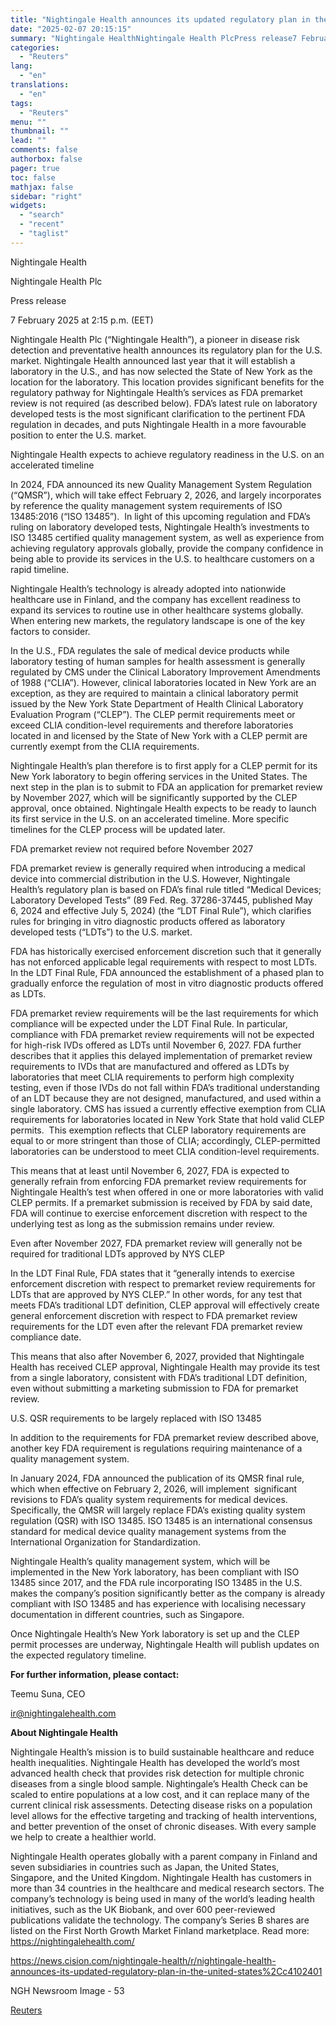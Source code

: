 ```yaml
---
title: "Nightingale Health announces its updated regulatory plan in the United States"
date: "2025-02-07 20:15:15"
summary: "Nightingale HealthNightingale Health PlcPress release7 February 2025 at 2:15 p.m. (EET)Nightingale Health Plc (“Nightingale Health”), a pioneer in disease risk detection and preventative health announces its regulatory plan for the U.S. market. Nightingale Health announced last year that it will establish a laboratory in the U.S., and has now selected..."
categories:
  - "Reuters"
lang:
  - "en"
translations:
  - "en"
tags:
  - "Reuters"
menu: ""
thumbnail: ""
lead: ""
comments: false
authorbox: false
pager: true
toc: false
mathjax: false
sidebar: "right"
widgets:
  - "search"
  - "recent"
  - "taglist"
---
```


Nightingale Health

Nightingale Health Plc

Press release

7 February 2025 at 2:15 p.m. (EET)

Nightingale Health Plc (“Nightingale Health”), a pioneer in disease risk detection and preventative health announces its regulatory plan for the U.S. market. Nightingale Health announced last year that it will establish a laboratory in the U.S., and has now selected the State of New York as the location for the laboratory. This location provides significant benefits for the regulatory pathway for Nightingale Health’s services as FDA premarket review is not required (as described below). FDA’s latest rule on laboratory developed tests is the most significant clarification to the pertinent FDA regulation in decades, and puts Nightingale Health in a more favourable position to enter the U.S. market.

Nightingale Health expects to achieve regulatory readiness in the U.S. on an accelerated timeline

In 2024, FDA announced its new Quality Management System Regulation (“QMSR”), which will take effect February 2, 2026, and largely incorporates by reference the quality management system requirements of ISO 13485:2016 (“ISO 13485”).  In light of this upcoming regulation and FDA’s ruling on laboratory developed tests, Nightingale Health’s investments to ISO 13485 certified quality management system, as well as experience from achieving regulatory approvals globally, provide the company confidence in being able to provide its services in the U.S. to healthcare customers on a rapid timeline.

Nightingale Health’s technology is already adopted into nationwide healthcare use in Finland, and the company has excellent readiness to expand its services to routine use in other healthcare systems globally. When entering new markets, the regulatory landscape is one of the key factors to consider.

In the U.S., FDA regulates the sale of medical device products while laboratory testing of human samples for health assessment is generally regulated by CMS under the Clinical Laboratory Improvement Amendments of 1988 (“CLIA”). However, clinical laboratories located in New York are an exception, as they are required to maintain a clinical laboratory permit issued by the New York State Department of Health Clinical Laboratory Evaluation Program (“CLEP”). The CLEP permit requirements meet or exceed CLIA condition-level requirements and therefore laboratories located in and licensed by the State of New York with a CLEP permit are currently exempt from the CLIA requirements.

Nightingale Health’s plan therefore is to first apply for a CLEP permit for its New York laboratory to begin offering services in the United States. The next step in the plan is to submit to FDA an application for premarket review by November 2027, which will be significantly supported by the CLEP approval, once obtained. Nightingale Health expects to be ready to launch its first service in the U.S. on an accelerated timeline. More specific timelines for the CLEP process will be updated later.

FDA premarket review not required before November 2027

FDA premarket review is generally required when introducing a medical device into commercial distribution in the U.S. However, Nightingale Health’s regulatory plan is based on FDA’s final rule titled “Medical Devices; Laboratory Developed Tests” (89 Fed. Reg. 37286-37445, published May 6, 2024 and effective July 5, 2024) (the “LDT Final Rule”), which clarifies rules for bringing in vitro diagnostic products offered as laboratory developed tests (“LDTs”) to the U.S. market.

FDA has historically exercised enforcement discretion such that it generally has not enforced applicable legal requirements with respect to most LDTs. In the LDT Final Rule, FDA announced the establishment of a phased plan to gradually enforce the regulation of most in vitro diagnostic products offered as LDTs.

FDA premarket review requirements will be the last requirements for which compliance will be expected under the LDT Final Rule. In particular, compliance with FDA premarket review requirements will not be expected for high-risk IVDs offered as LDTs until November 6, 2027. FDA further describes that it applies this delayed implementation of premarket review requirements to IVDs that are manufactured and offered as LDTs by laboratories that meet CLIA requirements to perform high complexity testing, even if those IVDs do not fall within FDA’s traditional understanding of an LDT because they are not designed, manufactured, and used within a single laboratory. CMS has issued a currently effective exemption from CLIA requirements for laboratories located in New York State that hold valid CLEP permits.  This exemption reflects that CLEP laboratory requirements are equal to or more stringent than those of CLIA; accordingly, CLEP-permitted laboratories can be understood to meet CLIA condition-level requirements.

This means that at least until November 6, 2027, FDA is expected to generally refrain from enforcing FDA premarket review requirements for Nightingale Health’s test when offered in one or more laboratories with valid CLEP permits. If a premarket submission is received by FDA by said date, FDA will continue to exercise enforcement discretion with respect to the underlying test as long as the submission remains under review.

Even after November 2027, FDA premarket review will generally not be required for traditional LDTs approved by NYS CLEP

In the LDT Final Rule, FDA states that it “generally intends to exercise enforcement discretion with respect to premarket review requirements for LDTs that are approved by NYS CLEP.” In other words, for any test that meets FDA’s traditional LDT definition, CLEP approval will effectively create general enforcement discretion with respect to FDA premarket review requirements for the LDT even after the relevant FDA premarket review compliance date.

This means that also after November 6, 2027, provided that Nightingale Health has received CLEP approval, Nightingale Health may provide its test from a single laboratory, consistent with FDA’s traditional LDT definition, even without submitting a marketing submission to FDA for premarket review.

U.S. QSR requirements to be largely replaced with ISO 13485

In addition to the requirements for FDA premarket review described above, another key FDA requirement is regulations requiring maintenance of a quality management system.

In January 2024, FDA announced the publication of its QMSR final rule, which when effective on February 2, 2026, will implement  significant revisions to FDA’s quality system requirements for medical devices. Specifically, the QMSR will largely replace FDA’s existing quality system regulation (QSR) with ISO 13485. ISO 13485 is an international consensus standard for medical device quality management systems from the International Organization for Standardization.

Nightingale Health’s quality management system, which will be implemented in the New York laboratory, has been compliant with ISO 13485 since 2017, and the FDA rule incorporating ISO 13485 in the U.S. makes the company’s position significantly better as the company is already compliant with ISO 13485 and has experience with localising necessary documentation in different countries, such as Singapore.

Once Nightingale Health’s New York laboratory is set up and the CLEP permit processes are underway, Nightingale Health will publish updates on the expected regulatory timeline.

**For further information, please contact:**

Teemu Suna, CEO

ir@nightingalehealth.com

**About Nightingale Health**

Nightingale Health’s mission is to build sustainable healthcare and reduce health inequalities. Nightingale Health has developed the world’s most advanced health check that provides risk detection for multiple chronic diseases from a single blood sample. Nightingale’s Health Check can be scaled to entire populations at a low cost, and it can replace many of the current clinical risk assessments. Detecting disease risks on a population level allows for the effective targeting and tracking of health interventions, and better prevention of the onset of chronic diseases. With every sample we help to create a healthier world.

Nightingale Health operates globally with a parent company in Finland and seven subsidiaries in countries such as Japan, the United States, Singapore, and the United Kingdom. Nightingale Health has customers in more than 34 countries in the healthcare and medical research sectors. The company’s technology is being used in many of the world’s leading health initiatives, such as the UK Biobank, and over 600 peer-reviewed publications validate the technology. The company’s Series B shares are listed on the First North Growth Market Finland marketplace. Read more: https://nightingalehealth.com/

https://news.cision.com/nightingale-health/r/nightingale-health-announces-its-updated-regulatory-plan-in-the-united-states%2Cc4102401

NGH Newsroom Image - 53

[Reuters](https://www.tradingview.com/news/reuters.com,2025-02-07:newsml_Wkr88w0d5:0-nightingale-health-announces-its-updated-regulatory-plan-in-the-united-states/)
